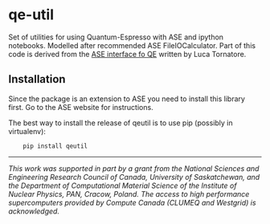 qe-util
=======

Set of utilities for using Quantum-Espresso with ASE and ipython notebooks.
Modelled after recommended ASE FileIOCalculator. Part of this code is derived 
from the [ASE interface fo QE](http://qe-forge.org/gf/project/ase_qe_intrfce/) 
written by Luca Tornatore.

Installation
------------

Since the package is an extension to ASE you need to install 
this library first. Go to the ASE website for instructions.

The best way to install the release of qeutil is to use pip 
(possibly in virtualenv):

        pip install qeutil

----------------------------------------

*This work was supported in part by a grant from the National Sciences and Engineering 
Research Council of Canada, University of Saskatchewan, and the Department of Computational
Material Science of the Institute of Nuclear Physics, PAN, Cracow, Poland. 
The access to high performance supercomputers provided by Compute Canada 
(CLUMEQ and Westgrid) is acknowledged.*
